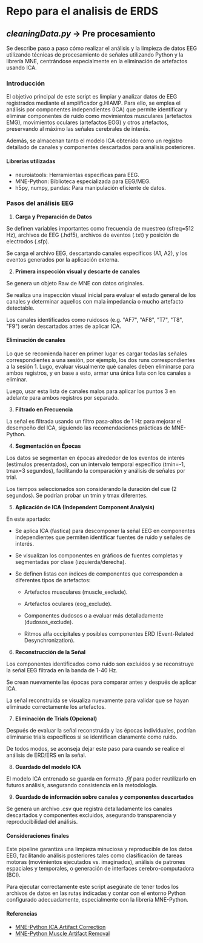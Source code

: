 # Repo para el analisis de ERDS

## *cleaningData.py* -> Pre procesamiento 

Se describe paso a paso cómo realizar el análisis y la limpieza de datos EEG utilizando técnicas de procesamiento de señales utilizando Python y la librería MNE, centrándose especialmente en la eliminación de artefactos usando ICA.

### Introducción

El objetivo principal de este script es limpiar y analizar datos de EEG registrados mediante el amplificador g.HIAMP. Para ello, se emplea el análisis por componentes independientes (ICA) que permite identificar y eliminar componentes de ruido como movimientos musculares (artefactos EMG), movimientos oculares (artefactos EOG) y otros artefactos, preservando al máximo las señales cerebrales de interés.

Además, se almacenan tanto el modelo ICA obtenido como un registro detallado de canales y componentes descartados para análisis posteriores.

#### Librerías utilizadas
- neuroiatools: Herramientas específicas para EEG.
- MNE-Python: Biblioteca especializada para EEG/MEG.
- h5py, numpy, pandas: Para manipulación eficiente de datos.

### Pasos del análisis EEG

1. **Carga y Preparación de Datos**

Se definen variables importantes como frecuencia de muestreo (sfreq=512 Hz), archivos de EEG (.hdf5), archivos de eventos (.txt) y posición de electrodos (.sfp).

Se carga el archivo EEG, descartando canales específicos (A1, A2), y los eventos generados por la aplicación externa.

2. **Primera inspección visual y descarte de canales**

Se genera un objeto Raw de MNE con datos originales.

Se realiza una inspección visual inicial para evaluar el estado general de los canales y determinar aquellos con mala impedancia o mucho artefacto detectable.

Los canales identificados como ruidosos (e.g. "AF7", "AF8", "T7", "T8", "F9") serán descartados antes de aplicar ICA.

#### Eliminación de canales

Lo que se recomienda hacer en primer lugar es cargar todas las señales correspondientes a una sesión, por ejemplo, los dos runs correspondientes a la sesión 1. Lugo, evaluar visualmente qué canales deben eliminarse para ambos registros, y en base a esto, armar una única lista con los canales a eliminar.

Luego, usar esta lista de canales malos para aplicar los puntos 3 en adelante para ambos registros por separado.

3. **Filtrado en Frecuencia**

La señal es filtrada usando un filtro pasa-altos de 1 Hz para mejorar el desempeño del ICA, siguiendo las recomendaciones prácticas de MNE-Python.

4. **Segmentación en Épocas**

Los datos se segmentan en épocas alrededor de los eventos de interés (estímulos presentados), con un intervalo temporal específico (tmin=-1, tmax=3 segundos), facilitando la comparación y análisis de señales por trial.

Los tiempos seleccionados son considerando la duración del cue (2 segundos). Se podrían probar un tmin y tmax diferentes.

5. **Aplicación de ICA (Independent Component Analysis)**

En este apartado:

- Se aplica ICA (fastica) para descomponer la señal EEG en componentes independientes que permiten identificar fuentes de ruido y señales de interés.

- Se visualizan los componentes en gráficos de fuentes completas y segmentadas por clase (izquierda/derecha).

- Se definen listas con índices de componentes que corresponden a diferentes tipos de artefactos:

    - Artefactos musculares (muscle_exclude).

    - Artefactos oculares (eog_exclude).

    - Componentes dudosos o a evaluar más detalladamente (dudosos_exclude).

    - Ritmos alfa occipitales y posibles componentes ERD (Event-Related Desynchronization).

6. **Reconstrucción de la Señal**

Los componentes identificados como ruido son excluidos y se reconstruye la señal EEG filtrada en la banda de 1-40 Hz.

Se crean nuevamente las épocas para comparar antes y después de aplicar ICA.

La señal reconstruida se visualiza nuevamente para validar que se hayan eliminado correctamente los artefactos.

7. **Eliminación de Trials (Opcional)**

Después de evaluar la señal reconstruida y las épocas individuales, podrían eliminarse trials específicos si se identifican claramente como ruido.

De todos modos, se aconseja dejar este paso para cuando se realice el análisis de ERD/ERS en la señal.

8. **Guardado del modelo ICA**

El modelo ICA entrenado se guarda en formato *.fif* para poder reutilizarlo en futuros análisis, asegurando consistencia en la metodología.

9. **Guardado de información sobre canales y componentes descartados**

Se genera un archivo .csv que registra detalladamente los canales descartados y componentes excluidos, asegurando transparencia y reproducibilidad del análisis.

#### Consideraciones finales

Este pipeline garantiza una limpieza minuciosa y reproducible de los datos EEG, facilitando análisis posteriores tales como clasificación de tareas motoras (movimientos ejecutados vs. imaginados), análisis de patrones espaciales y temporales, o generación de interfaces cerebro-computadora (BCI).

Para ejecutar correctamente este script asegúrate de tener todos los archivos de datos en las rutas indicadas y contar con el entorno Python configurado adecuadamente, especialmente con la librería MNE-Python.

#### Referencias

- [MNE-Python ICA Artifact Correction](https://mne.tools/stable/auto_tutorials/preprocessing/40_artifact_correction_ica.html)
- [MNE-Python Muscle Artifact Removal](https://mne.tools/stable/auto_examples/preprocessing/muscle_ica.html)